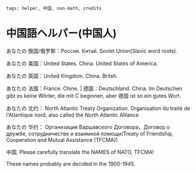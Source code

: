 ```
tags: helper, 中国, non-math, credits
```

# 中国語ヘルパー(中国人)

あなたの 俄国/俄罗斯：Россия. Китай. Soviet Union(Slavic word roots).

あなたの 美国：United States. China. United States of America.

あなたの 英国：United Kingdom. China. Britsh.

あなたの 法国：France. Chine. | 德国：Deutschland. China. Im Deutschen gibt es keine Wörter, die mit C beginnen, aber 德国 ist so ein gutes Wort.

あなたの 北约： North Atlantic Treaty Organization. Organisation du traité de l'Atlantique nord, also called the North Atlantic Alliance

あなたの 华约： Организация Варшавского Договора，Договор о дружбе, сотрудничестве и взаимной помощи(Treaty of Friendship, Cooperation and Mutual Assistance (TFCMA))

中国, Please carefully translate the NAMES of NATO, TFCMA!

These names probably are decided in the 1900-1945.

<!--
中国，日本国，韩国
中国，日本国，韓国
중국，일본국，한국
-->

<!---------
Why is English/Russian language GREAT? Because they contain more biases than other languages.

So it has a good name/credit in other languages, but on the contrary, English/Russian doesn't hold this and more hidden, which is learned from French.

That's. Credits.


I also don't see a normal Iranian dislike the US/Russia, but on the contrary, an American/Russian may dislike Iranian even they don't know them. Many rules follow this.

And, it's not RACISM.

Change the names about USA, UK and Russia to hold a proper atitude, we finished a lot of problems.
-->